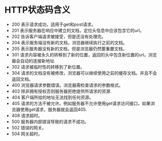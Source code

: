 # HTTP状态码含义
- 200 表示请求成功，适用于get和post请求。
- 201 表示服务器在响应中建立的文档，定位头信息中应该包含它的url。
- 202 告诉客户端请求被接受，但是还没有处理完。
- 204 表示服务端没有新的文档，浏览器继续执行之前的文档。
- 205 表示服务器没有新的文档，但是浏览器仍然要重置文档。
- 301 请求内容被永久的转移到了新的位置，返回的头中包含新位置的url，浏览器会自动的连接新地址
- 302 请求被临时性的转移到了新位置。
- 304 请求的文档没有被修改，浏览器可以继续使用之前的缓存文档。并且不会返回文档。
- 400 浏览器请求参数错误。浏览器需检查请求的参数格式。
- 403 除非拥有授权否则服务器拒绝提供所请求的资源.
- 404 客户端所给的地址无法找到任何资源。
- 405 请求的方法不被允许。例如服务器不允许使用get请求访问接口，如果浏览器使用get请求，服务器就会返回405.
- 408 请求超时。
- 500 服务器内部错误导致的请求不成功。
- 502 错误的网关。
- 504 网关超时。
